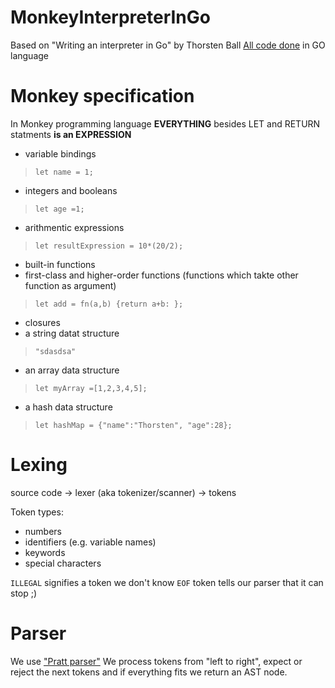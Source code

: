 # MonkeyInterpreterInGo
Based on "Writing an interpreter in Go" by Thorsten Ball
[All code done](https://interpreterbook.com/waiig_code_1.4.zip) in GO language

# Monkey specification
In Monkey programming language **EVERYTHING** besides LET and RETURN statments **is an EXPRESSION**
* variable bindings
> `let name = 1;`   
* integers and booleans
> `let age =1;`
* arithmentic expressions
>`let resultExpression = 10*(20/2);`  
* built-in functions
* first-class and higher-order functions (functions which takte other function as argument)
>`let add = fn(a,b) {return a+b: };`   
* closures
* a string datat structure
> `"sdasdsa"`   
* an array data structure
>`let myArray =[1,2,3,4,5];`   
* a hash data structure
>`let hashMap = {"name":"Thorsten", "age":28};`  


# Lexing
source code -> lexer (aka tokenizer/scanner) -> tokens

Token types:
* numbers
* identifiers (e.g. variable names)
* keywords
* special characters


`ILLEGAL` signifies a token we don't know
`EOF` token tells our parser that it can stop ;)

# Parser
We use ["Pratt parser"](https://en.wikipedia.org/wiki/Pratt_parser)
We process tokens from "left to right", expect or reject the next tokens and if everything fits we return an AST node.
